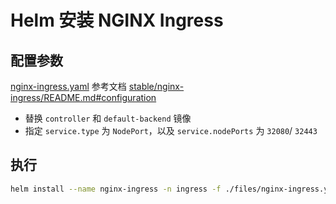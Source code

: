 # Helm 安装 NGINX Ingress

## 配置参数

[nginx-ingress.yaml](./files/nginx-ingress.yaml) 参考文档 [stable/nginx-ingress/README.md#configuration ](https://github.com/helm/charts/blob/master/stable/nginx-ingress/README.md#configuration)

- 替换 `controller` 和 `default-backend`  镜像
- 指定 `service.type`  为  `NodePort`，以及 `service.nodePorts` 为 `32080`/ `32443`




## 执行

```sh
helm install --name nginx-ingress -n ingress -f ./files/nginx-ingress.yaml stable/nginx-ingress
```

